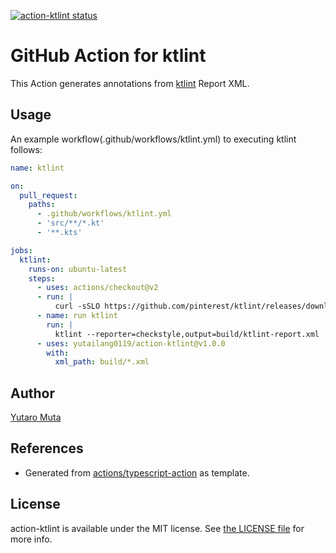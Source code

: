 <a href="https://github.com/yutailang0119/action-ktlint/actions"><img alt="action-ktlint status" src="https://github.com/yutailang0119/action-ktlint/workflows/build-test/badge.svg"></a>

# GitHub Action for ktlint

This Action generates annotations from [ktlint](https://ktlint.github.io) Report XML.

## Usage

An example workflow(.github/workflows/ktlint.yml) to executing ktlint follows:

```yml
name: ktlint

on:
  pull_request:
    paths:
      - .github/workflows/ktlint.yml
      - 'src/**/*.kt'
      - '**.kts'

jobs:
  ktlint:
    runs-on: ubuntu-latest
    steps:
      - uses: actions/checkout@v2
      - run: |
          curl -sSLO https://github.com/pinterest/ktlint/releases/download/0.41.0/ktlint && chmod a+x ktlint && sudo mv ktlint /usr/local/bin/
      - name: run ktlint
        run: |
          ktlint --reporter=checkstyle,output=build/ktlint-report.xml
      - uses: yutailang0119/action-ktlint@v1.0.0
        with:
          xml_path: build/*.xml
```

## Author

[Yutaro Muta](https://github.com/yutailang0119)

## References

- Generated from [actions/typescript-action](https://github.com/actions/typescript-action) as template.

## License

action-ktlint is available under the MIT license. See [the LICENSE file](./LICENSE) for more info.
